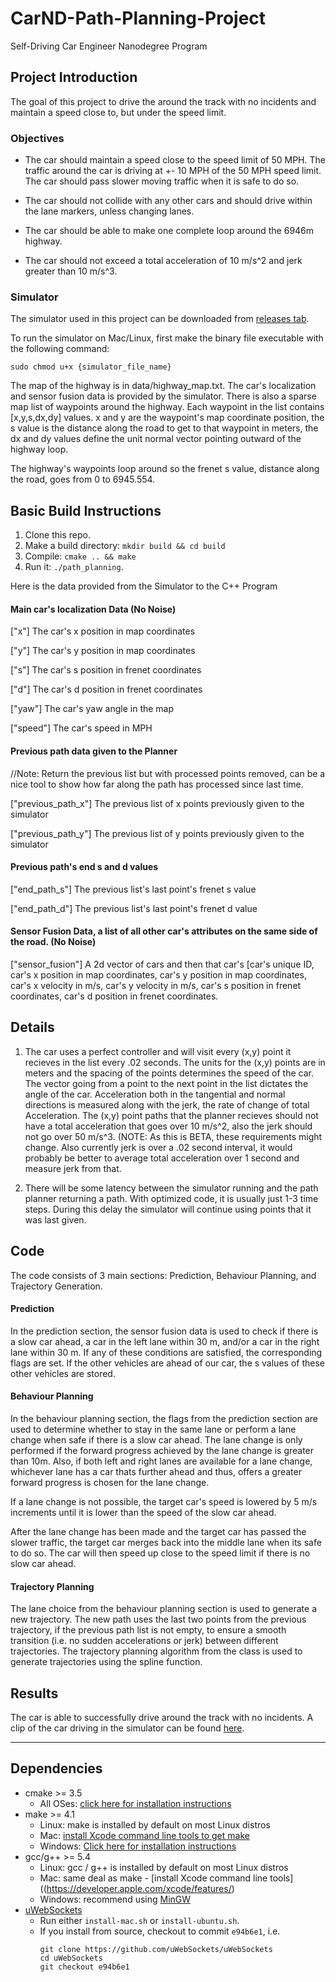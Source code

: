 # CarND-Path-Planning-Project
Self-Driving Car Engineer Nanodegree Program

## Project Introduction

The goal of this project to drive the around the track with no incidents and maintain a speed close to, but under the speed limit. 

### Objectives

- The car should maintain a speed close to the speed limit of 50 MPH. The traffic around the car is driving at +- 10 MPH of the 50 MPH speed limit. The car should pass slower moving traffic  when it is safe to do so.

- The car should not collide with any other cars and should drive within the lane markers, unless changing lanes.

- The car should be able to make one complete loop around the 6946m highway.

- The car should not exceed a total acceleration of 10 m/s^2 and jerk greater than 10 m/s^3. 

### Simulator

The simulator used in this project can be downloaded from [releases tab](https://github.com/udacity/self-driving-car-sim/releases/tag/T3_v1.2).  

To run the simulator on Mac/Linux, first make the binary file executable with the following command:
```shell
sudo chmod u+x {simulator_file_name}
```

The map of the highway is in data/highway_map.txt. The car's localization and sensor fusion data is provided by the simulator. There is also a sparse map list of waypoints around the highway. Each waypoint in the list contains  [x,y,s,dx,dy] values. x and y are the waypoint's map coordinate position, the s value is the distance along the road to get to that waypoint in meters, the dx and dy values define the unit normal vector pointing outward of the highway loop.

The highway's waypoints loop around so the frenet s value, distance along the road, goes from 0 to 6945.554.

####

## Basic Build Instructions

1. Clone this repo.
2. Make a build directory: `mkdir build && cd build`
3. Compile: `cmake .. && make`
4. Run it: `./path_planning`.

Here is the data provided from the Simulator to the C++ Program

#### Main car's localization Data (No Noise)

["x"] The car's x position in map coordinates

["y"] The car's y position in map coordinates

["s"] The car's s position in frenet coordinates

["d"] The car's d position in frenet coordinates

["yaw"] The car's yaw angle in the map

["speed"] The car's speed in MPH

#### Previous path data given to the Planner

//Note: Return the previous list but with processed points removed, can be a nice tool to show how far along
the path has processed since last time. 

["previous_path_x"] The previous list of x points previously given to the simulator

["previous_path_y"] The previous list of y points previously given to the simulator

#### Previous path's end s and d values 

["end_path_s"] The previous list's last point's frenet s value

["end_path_d"] The previous list's last point's frenet d value

#### Sensor Fusion Data, a list of all other car's attributes on the same side of the road. (No Noise)

["sensor_fusion"] A 2d vector of cars and then that car's [car's unique ID, car's x position in map coordinates, car's y position in map coordinates, car's x velocity in m/s, car's y velocity in m/s, car's s position in frenet coordinates, car's d position in frenet coordinates. 

## Details

1. The car uses a perfect controller and will visit every (x,y) point it recieves in the list every .02 seconds. The units for the (x,y) points are in meters and the spacing of the points determines the speed of the car. The vector going from a point to the next point in the list dictates the angle of the car. Acceleration both in the tangential and normal directions is measured along with the jerk, the rate of change of total Acceleration. The (x,y) point paths that the planner recieves should not have a total acceleration that goes over 10 m/s^2, also the jerk should not go over 50 m/s^3. (NOTE: As this is BETA, these requirements might change. Also currently jerk is over a .02 second interval, it would probably be better to average total acceleration over 1 second and measure jerk from that.

2. There will be some latency between the simulator running and the path planner returning a path. With optimized code, it is usually just 1-3 time steps. During this delay the simulator will continue using points that it was last given.

## Code

The code consists of 3 main sections: Prediction, Behaviour Planning, and Trajectory Generation.

#### Prediction

In the prediction section, the sensor fusion data is used to check if there is a slow car ahead, a car in the left lane within 30 m, and/or a car in the right lane within 30 m. If any of these conditions are satisfied, the corresponding flags are set. If the other vehicles are ahead of our car, the s values of these other vehicles are stored.

#### Behaviour Planning

In the behaviour planning section, the flags from the prediction section are used to determine whether to stay in the same lane or perform a lane change when safe if there is a slow car ahead. The lane change is only performed if the forward progress achieved by the lane change is greater than 10m. Also, if both left and right lanes are available for a lane change, whichever lane has a car thats further ahead and thus, offers a greater forward progress is chosen for the lane change.

If a lane change is not possible, the target car's speed is lowered by 5 m/s increments until it is lower than the speed of the slow car ahead.

After the lane change has been made and the target car has passed the slower traffic, the target car merges back into the middle lane when its safe to do so. The car will then speed up close to the speed limit if there is no slow car ahead.

#### Trajectory Planning

The lane choice from the behaviour planning section is used to generate a new trajectory. The new path uses the last two points from the previous trajectory, if the previous path list is not empty, to ensure a smooth transition (i.e. no sudden accelerations or jerk) between different trajectories. The trajectory planning algorithm from the class is used to generate trajectories using the spline function.


## Results

The car is able to successfully drive around the track with no incidents. A clip of the car driving in the simulator can be found [here](https://github.com/anammy/CarND-PathPlanning/blob/master/video/PathPlanningClip.mp4).

---

## Dependencies

* cmake >= 3.5
  * All OSes: [click here for installation instructions](https://cmake.org/install/)
* make >= 4.1
  * Linux: make is installed by default on most Linux distros
  * Mac: [install Xcode command line tools to get make](https://developer.apple.com/xcode/features/)
  * Windows: [Click here for installation instructions](http://gnuwin32.sourceforge.net/packages/make.htm)
* gcc/g++ >= 5.4
  * Linux: gcc / g++ is installed by default on most Linux distros
  * Mac: same deal as make - [install Xcode command line tools]((https://developer.apple.com/xcode/features/)
  * Windows: recommend using [MinGW](http://www.mingw.org/)
* [uWebSockets](https://github.com/uWebSockets/uWebSockets)
  * Run either `install-mac.sh` or `install-ubuntu.sh`.
  * If you install from source, checkout to commit `e94b6e1`, i.e.
    ```
    git clone https://github.com/uWebSockets/uWebSockets 
    cd uWebSockets
    git checkout e94b6e1
    ```
